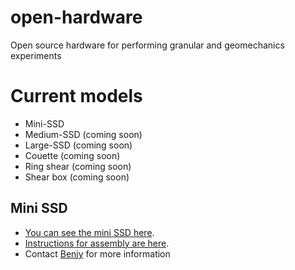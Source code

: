 # open-hardware
Open source hardware for performing granular and geomechanics experiments

# Current models
- Mini-SSD
- Medium-SSD (coming soon)
- Large-SSD (coming soon)
- Couette (coming soon)
- Ring shear (coming soon)
- Shear box (coming soon)

## Mini SSD

- [You can see the mini SSD here](https://github.com/benjym/open-hardware/blob/main/SSD/mini-SSD/videos/pink.mp4).
- [Instructions for assembly are here](https://github.com/benjym/open-hardware/blob/main/SSD/mini-SSD/README.md).
- Contact [Benjy](mailto:benjy.marks@sydney.edu.au) for more information

